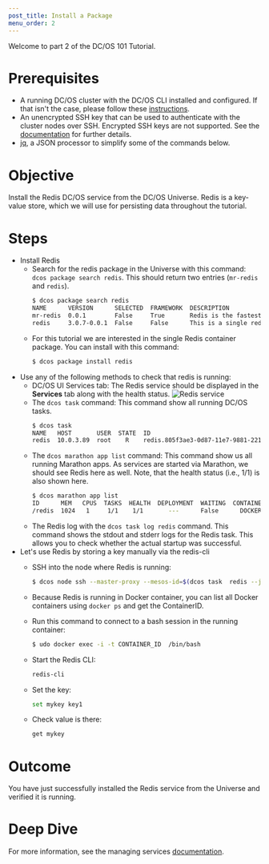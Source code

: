 ```yaml
---
post_title: Install a Package
menu_order: 2
---
```


Welcome to part 2 of the DC/OS 101 Tutorial.

# Prerequisites
- A running DC/OS cluster with the DC/OS CLI installed and configured. If that isn't the case, please follow these [instructions](/docs/1.9/usage/tutorials/dcos-101/cli/).
- An unencrypted SSH key that can be used to authenticate with the cluster nodes over SSH. Encrypted SSH keys are not supported. See the [documentation](/docs/1.9/administration/access-node/sshcluster/) for further details.
- [jq](https://stedolan.github.io/jq/), a JSON processor to simplify some of the commands below.

# Objective
Install the Redis DC/OS service from the DC/OS Universe. Redis is a key-value store, which we will use for persisting data throughout the tutorial.

# Steps
  * Install Redis
      * Search for the redis package in the Universe with this command: `dcos package search redis`. This should return two entries (`mr-redis` and `redis`).
        ```bash
        $ dcos package search redis
        NAME      VERSION      SELECTED  FRAMEWORK  DESCRIPTION                                                                       
        mr-redis  0.0.1        False     True       Redis is the fastest in-memory KV-Cache and Datatstructure store                  
        redis     3.0.7-0.0.1  False     False      This is a single redis container, which is not suited for HA setups. Redis is...
        ```
      * For this tutorial we are interested in the single Redis container package. You can install with this command:
        ```bash
        $ dcos package install redis
        ```
  * Use any of the following methods to check that redis is running:
      * DC/OS UI Services tab: The Redis service should be displayed in the **Services** tab along with the health status.
        ![Redis service](/docs/1.9/usage/tutorials/img/redis-service.png)
      * The `dcos task` command: This command show all running DC/OS tasks.
        ```bash
        $ dcos task
        NAME   HOST       USER  STATE  ID                                          
        redis  10.0.3.89  root    R    redis.805f3ae3-0d87-11e7-9881-22172a0b4171  
        ```
      * The `dcos marathon app list` command: This command show us all running Marathon apps. As services are started via Marathon, we should see Redis here as well. Note, that the health status (i.e., 1/1) is also shown here.
        ```bash
        $ dcos marathon app list
        ID      MEM   CPUS  TASKS  HEALTH  DEPLOYMENT  WAITING  CONTAINER  CMD   
        /redis  1024   1     1/1    1/1       ---      False      DOCKER   None
        ```
      * The Redis log with the `dcos task log redis` command. This command shows the stdout and stderr logs for the Redis task. This allows you to check whether the actual startup was successful.
  * Let's use Redis by storing a key manually via the redis-cli
      * SSH into the node where Redis is running: 
        ```bash
        $ dcos node ssh --master-proxy --mesos-id=$(dcos task  redis --json |  jq -r '.[] | .slave_id')
        ```
      * Because Redis is running in Docker container, you can list all Docker containers using `docker ps` and get the ContainerID.
      * Run this command to connect to a bash session in the running container: 
      
        ```bash
        $ udo docker exec -i -t CONTAINER_ID  /bin/bash
        ```
      * Start the Redis CLI: 
        ```bash
        redis-cli
        ```
      * Set the key:
        ```bash
        set mykey key1
        ```
      * Check value is there:
        ```bash
        get mykey
        ```

# Outcome
  You have just successfully installed the Redis service from the Universe and verified it is running.

# Deep Dive
  For more information, see the managing services [documentation](/docs/1.9/usage/managing-services/).
